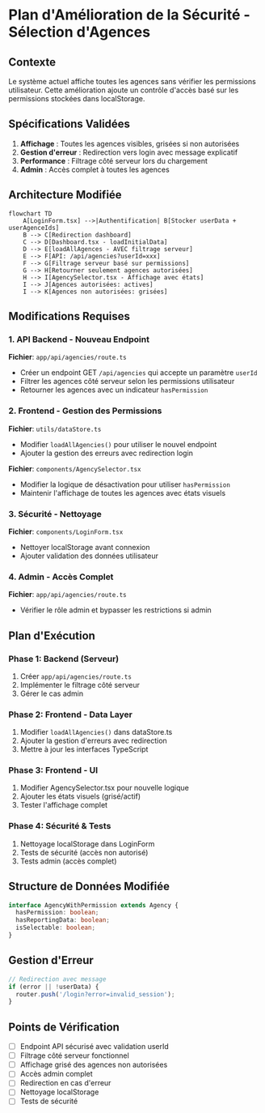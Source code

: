 # Plan d'Amélioration de la Sécurité - Sélection d'Agences

## Contexte
Le système actuel affiche toutes les agences sans vérifier les permissions utilisateur. Cette amélioration ajoute un contrôle d'accès basé sur les permissions stockées dans localStorage.

## Spécifications Validées

1. **Affichage** : Toutes les agences visibles, grisées si non autorisées
2. **Gestion d'erreur** : Redirection vers login avec message explicatif
3. **Performance** : Filtrage côté serveur lors du chargement
4. **Admin** : Accès complet à toutes les agences

## Architecture Modifiée

```mermaid
flowchart TD
    A[LoginForm.tsx] -->|Authentification| B[Stocker userData + userAgenceIds]
    B --> C[Redirection dashboard]
    C --> D[Dashboard.tsx - loadInitialData]
    D --> E[loadAllAgences - AVEC filtrage serveur]
    E --> F[API: /api/agencies?userId=xxx]
    F --> G[Filtrage serveur basé sur permissions]
    G --> H[Retourner seulement agences autorisées]
    H --> I[AgencySelector.tsx - Affichage avec états]
    I --> J[Agences autorisées: actives]
    I --> K[Agences non autorisées: grisées]
```

## Modifications Requises

### 1. API Backend - Nouveau Endpoint
**Fichier**: `app/api/agencies/route.ts`
- Créer un endpoint GET `/api/agencies` qui accepte un paramètre `userId`
- Filtrer les agences côté serveur selon les permissions utilisateur
- Retourner les agences avec un indicateur `hasPermission`

### 2. Frontend - Gestion des Permissions
**Fichier**: `utils/dataStore.ts`
- Modifier `loadAllAgencies()` pour utiliser le nouvel endpoint
- Ajouter la gestion des erreurs avec redirection login

**Fichier**: `components/AgencySelector.tsx`
- Modifier la logique de désactivation pour utiliser `hasPermission`
- Maintenir l'affichage de toutes les agences avec états visuels

### 3. Sécurité - Nettoyage
**Fichier**: `components/LoginForm.tsx`
- Nettoyer localStorage avant connexion
- Ajouter validation des données utilisateur

### 4. Admin - Accès Complet
**Fichier**: `app/api/agencies/route.ts`
- Vérifier le rôle admin et bypasser les restrictions si admin

## Plan d'Exécution

### Phase 1: Backend (Serveur)
1. Créer `app/api/agencies/route.ts`
2. Implémenter le filtrage côté serveur
3. Gérer le cas admin

### Phase 2: Frontend - Data Layer
1. Modifier `loadAllAgencies()` dans dataStore.ts
2. Ajouter la gestion d'erreurs avec redirection
3. Mettre à jour les interfaces TypeScript

### Phase 3: Frontend - UI
1. Modifier AgencySelector.tsx pour nouvelle logique
2. Ajouter les états visuels (grisé/actif)
3. Tester l'affichage complet

### Phase 4: Sécurité & Tests
1. Nettoyage localStorage dans LoginForm
2. Tests de sécurité (accès non autorisé)
3. Tests admin (accès complet)

## Structure de Données Modifiée

```typescript
interface AgencyWithPermission extends Agency {
  hasPermission: boolean;
  hasReportingData: boolean;
  isSelectable: boolean;
}
```

## Gestion d'Erreur

```typescript
// Redirection avec message
if (error || !userData) {
  router.push('/login?error=invalid_session');
}
```

## Points de Vérification

- [ ] Endpoint API sécurisé avec validation userId
- [ ] Filtrage côté serveur fonctionnel
- [ ] Affichage grisé des agences non autorisées
- [ ] Accès admin complet
- [ ] Redirection en cas d'erreur
- [ ] Nettoyage localStorage
- [ ] Tests de sécurité
